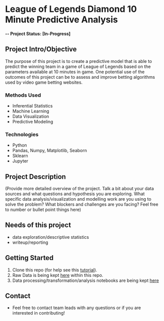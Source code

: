 # League of Legends Diamond 10 Minute Predictive Analysis


#### -- Project Status: [In-Progress]


## Project Intro/Objective
The purpose of this project is to create a predictive model that is able to predict the winning team in a game of League of Legends based on the parameters available at 10 minutes in game. One potential use of the outcomes of this project can be to assess and improve betting algorithms used by video game betting websites. 


### Methods Used
* Inferential Statistics
* Machine Learning
* Data Visualization
* Predictive Modeling


### Technologies
* Python
* Pandas, Numpy, Matplotlib, Seaborn
* Sklearn
* Jupyter


## Project Description
(Provide more detailed overview of the project.  Talk a bit about your data sources and what questions and hypothesis you are exploring. What specific data analysis/visualization and modelling work are you using to solve the problem? What blockers and challenges are you facing?  Feel free to number or bullet point things here)

## Needs of this project

- data exploration/descriptive statistics
- writeup/reporting


## Getting Started

1. Clone this repo (for help see this [tutorial](https://help.github.com/articles/cloning-a-repository/)).
2. Raw Data is being kept [here](https://github.com/SharnSingh/LeagueOfLegends_Diamond_PredictiveAnalysis/blob/master/high_diamond_ranked_10min.csv) within this repo.    
3. Data processing/transformation/analysis notebooks are being kept [here](https://github.com/SharnSingh/LeagueOfLegends_Diamond_PredictiveAnalysis/blob/master/LeagueOfLegends_Dia_analysis.ipynb)


## Contact
* Feel free to contact team leads with any questions or if you are interested in contributing!
